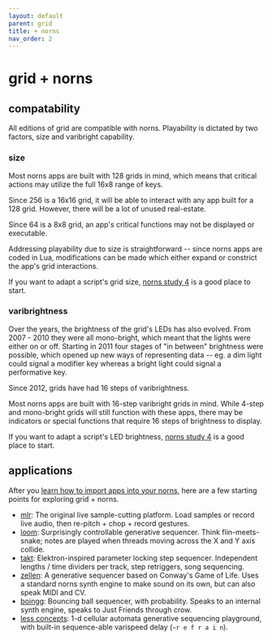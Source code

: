 ```yaml
---
layout: default
parent: grid
title: + norns
nav_order: 2
---
```


# grid + norns

## compatability

All editions of grid are compatible with norns. Playability is dictated by two factors, size and varibright capability.

### size

Most norns apps are built with 128 grids in mind, which means that critical actions may utilize the full 16x8 range of keys.

Since 256 is a 16x16 grid, it will be able to interact with any app built for a 128 grid. However, there will be a lot of unused real-estate.

Since 64 is a 8x8 grid, an app's critical functions may not be displayed or executable.

Addressing playability due to size is straightforward -- since norns apps are coded in Lua, modifications can be made which either expand or constrict the app's grid interactions.

If you want to adapt a script's grid size, [norns study 4](../norns/study-4) is a good place to start.

### varibrightness

Over the years, the brightness of the grid's LEDs has also evolved. From 2007 - 2010 they were all mono-bright, which meant that the lights were either on or off. Starting in 2011 four stages of "in between" brightness were possible, which opened up new ways of representing data -- eg. a dim light could signal a modifier key whereas a bright light could signal a performative key.

Since 2012, grids have had 16 steps of varibrightness.

Most norns apps are built with 16-step varibright grids in mind. While 4-step and mono-bright grids will still function with these apps, there may be indicators or special functions that require 16 steps of brightness to display.

If you want to adapt a script's LED brightness, [norns study 4](../norns/study-4) is a good place to start.

## applications

After you [learn how to import apps into your norns](../norns/maiden), here are a few starting points for exploring grid + norns.

- [mlr](https://llllllll.co/t/mlr-norns/21145): The original live sample-cutting platform. Load samples or record live audio, then re-pitch + chop + record gestures.
- [loom](https://llllllll.co/t/loom/21091): Surprisingly controllable generative sequencer. Think flin-meets-snake; notes are played when threads moving across the X and Y axis collide.
- [takt](https://llllllll.co/t/takt/21032): Elektron-inspired parameter locking step sequencer. Independent lengths / time dividers per track, step retriggers, song sequencing.
- [zellen](https://llllllll.co/t/zellen/21107): A generative sequencer based on Conway's Game of Life. Uses a standard norns synth engine to make sound on its own, but can also speak MIDI and CV.
- [boingg](https://llllllll.co/t/boingg/26536): Bouncing ball sequencer, with probability. Speaks to an internal synth engine, speaks to Just Friends through crow.
- [less concepts](https://llllllll.co/t/less-concepts/21109): 1-d cellular automata generative sequencing playground, with built-in sequence-able varispeed delay (`~r e f r a i n`).